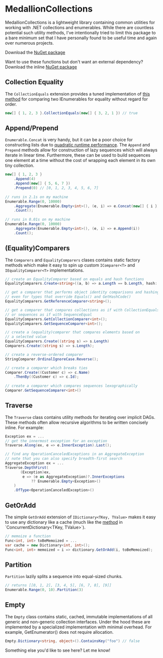 ﻿MedallionCollections
==============

MedallionCollections is a lightweight library containing common utilities for working with .NET collections and enumerables. While there are countless potential such utility methods, I've intentionally tried to limit this package to a bare minimum set that I have personally found to be useful time and again over numerous projects.

Download the [NuGet package](https://www.nuget.org/packages/MedallionCollections)

Want to use these functions but don't want an external dependency? Download the inline [NuGet package](https://www.nuget.org/packages/MedallionCollections.Inline/)

## Collection Equality

The `CollectionEquals` extension provides a tuned implementation of [this method](http://www.codeducky.org/engineering-a-collection-equality-function/) for comparing two IEnumerables for equality without regard for order.

```C#
new[] { 1, 2, 3 }.CollectionEquals(new[] { 3, 2, 1 }) // true
```

## Append/Prepend

`Enumerable.Concat` is very handy, but it can be a poor choice for constructing lists due to [quadratic runtime performance](http://blogs.msdn.com/b/wesdyer/archive/2007/03/23/all-about-iterators.aspx). The `Append` and `Prepend` methods allow for construction of lazy sequences which will always iterate in linear time. Furthermore, these can be used to build sequences one element at a time without the cost of wrapping each element in its own tiny collection.

```C#
new[] { 1, 2, 3 }
	.Append(4)
	.Append(new[] { 5, 6, 7 })
	.Prepend(0) // [0, 1, 2, 3, 4, 5, 6, 7]
	
// runs in 2.1s on my machine
Enumerable.Range(0, 10000)
	.Aggregate(Enumerable.Empty<int>(), (e, i) => e.Concat(new[] { i })
	.Count();
	
// runs in 0.01s on my machine
Enumerable.Range(0, 10000)
	.Aggregate(Enumerable.Empty<int>(), (e, i) => e.Append(i))
	.Count();
```

## (Equality)Comparers

The `Comparers` and `EqualityComparers` clases contains static factory methods which make it easy to spin up custom `IComparer<T>` and `IEqualityComparer<T>` implementations.

```C#
// create an EqualityComparer based on equals and hash functions
EqualityComparers.Create<string>((a, b) => a.Length == b.Length, hash: s => s.Length);

// get a comparer that performs object identity comparisons and hashing
// even for types that override Equals() and GetHashCode()
EqualityComparers.GetReferenceComparer<string>();

// get a comparer that compares collections as if with CollectionEquals()
// or sequences as if with SequenceEqual
EqualityComparers.GetCollectionComparer<int>();
EqualityComparers.GetSequenceComparer<int>();

// create a (equality)comparer that compares elements based on
// a selected value
EqualityComparers.Create((string s) => s.Length)
Comparers.Create((string s) => s.Length);

// create a reverse-ordered comparer
StringComparer.OrdinalIgnoreCase.Reverse();

// create a comparer which breaks ties
Comparer.Create((Customer c) => c.Name)
	.ThenBy((Customer c) => c.Id);
	
// create a comparer which compares sequences lexographically
Comparer.GetSequenceComparer<int>()
```

## Traverse

The `Traverse` class contains utility methods for iterating over implicit DAGs. These methods often allow recursive algorithms to be written concisely inline. For example:

```C#
Exception ex = ...
// get the innermost exception for an exception
Traverse.Along(ex, e => e.InnerException).Last();

// find any OperationCanceledExceptions in an AggregateException
// note that you can also specify breadth-first search
AggregateException ex = ...
Traverse.DepthFirst(
	   (Exception)ex, 
		e => (e as AggregateException)?.InnerExceptions 
			?? Enumerable.Empty<Exception>()
	)
	.OfType<OperationCanceledException>()
```

## GetOrAdd

The simple `GetOrAdd` extension of `IDictionary<TKey, TValue>` makes it easy to use any dictionary like a cache (much like the [method](https://msdn.microsoft.com/en-us/library/ee378677(v=vs.110).aspx) in `ConcurrentDictionary<TKey, TValue>`).

```C#
// memoize a function
Func<int, int> toBeMemoized = ...
var cache = new Dictionary<int, int>();
Func<int, int> memoized = i => dictionary.GetOrAdd(i, toBeMemoized);
```

## Partition

`Partition` lazily splits a sequence into equal-sized chunks.

```C#
// returns [[0, 1, 2], [3, 4, 5], [6, 7, 8], [9]]
Enumerable.Range(0, 10).Partition(3)
```

## Empty

The `Empty` class contains static, cached, immutable implementations of all generic and non-generic collection interfaces. Under the hood these are implemented by a specialized implementation with minimal overhead. For example, GetEnumerator() does not require allocation.

```C#
Empty.Dictionary<string, object>().ContainsKey("foo") // false
```

Something else you'd like to see here? Let me know!
